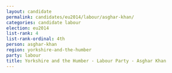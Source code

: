 ```yaml
---
layout: candidate
permalink: candidates/eu2014/labour/asghar-khan/
categories: candidate labour
election: eu2014
list-rank: 4
list-rank-ordinal: 4th
person: asghar-khan
region: yorkshire-and-the-humber
party: labour
title: Yorkshire and the Humber - Labour Party - Asghar Khan
---
```

